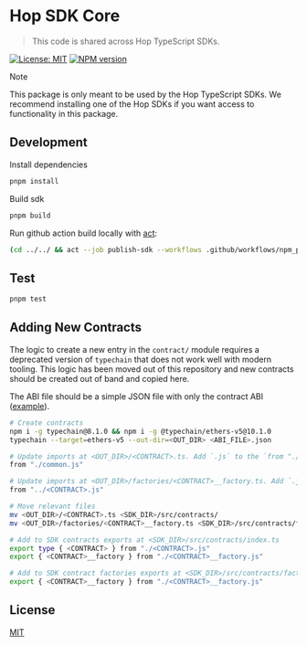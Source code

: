 # Hop SDK Core

> This code is shared across Hop TypeScript SDKs.

[![License: MIT](https://img.shields.io/badge/License-MIT-yellow.svg)](https://raw.githubusercontent.com/@hop-protocol/sdk-core/master/LICENSE)
[![NPM version](https://badge.fury.io/js/%40hop-protocol%2Fsdk-core.svg)](https://badge.fury.io/js/@hop-protocol%2Fsdk-core.svg)

> [!NOTE]
> This package is only meant to be used by the Hop TypeScript SDKs. We recommend installing one of the Hop SDKs if you want access to functionality in this package.

## Development

Install dependencies

```bash
pnpm install
```

Build sdk

```bash
pnpm build
```

Run github action build locally with [act](https://github.com/nektos/act):

```sh
(cd ../../ && act --job publish-sdk --workflows .github/workflows/npm_publish_sdk.yml --secret-file=.secrets --verbose)
```

## Test

```bash
pnpm test
```

## Adding New Contracts

The logic to create a new entry in the `contract/` module requires a deprecated version of `typechain` that does not work well with modern tooling. This logic has been moved out of this repository and new contracts should be created out of band and copied here.

The ABI file should be a simple JSON file with only the contract ABI ([example](https://github.com/hop-protocol/hop/blob/ab7aa0f4f3d678c1c0ea3e5a6767917d9456ca24/packages/sdk-core/src/abi/generated/ERC20.json)).

```bash
# Create contracts
npm i -g typechain@8.1.0 && npm i -g @typechain/ethers-v5@10.1.0
typechain --target=ethers-v5 --out-dir=<OUT_DIR> <ABI_FILE>.json

# Update imports at <OUT_DIR>/<CONTRACT>.ts. Add `.js` to the `from "./common"` import
from "./common.js"

# Update imports at <OUT_DIR>/factories/<CONTRACT>__factory.ts. Add `.js` to the `from "./<CONTRACT>"` import
from "../<CONTRACT>.js"

# Move relevant files
mv <OUT_DIR>/<CONTRACT>.ts <SDK_DIR>/src/contracts/
mv <OUT_DIR>/factories/<CONTRACT>__factory.ts <SDK_DIR>/src/contracts/factories

# Add to SDK contracts exports at <SDK_DIR>/src/contracts/index.ts
export type { <CONTRACT> } from "./<CONTRACT>.js"
export { <CONTRACT>__factory } from "./<CONTRACT>__factory.js"

# Add to SDK contract factories exports at <SDK_DIR>/src/contracts/factories/index.ts
export { <CONTRACT>__factory } from "./<CONTRACT>__factory.js"
```

## License

[MIT](LICENSE)
